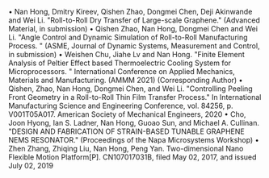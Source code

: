 •	Nan Hong, Dmitry Kireev, Qishen Zhao, Dongmei Chen, Deji Akinwande and Wei Li. "Roll-to-Roll Dry Transfer of Large-scale Graphene." (Advanced Material, in submission) 
•	Qishen Zhao, Nan Hong, Dongmei Chen and Wei Li. "Angle Control and Dynamic Simulation of Roll-to-Roll Manufacturing Process. " (ASME, Journal of Dynamic Systems, Measurement and Control, in submission)
•	Weishen Chu, Jiahe Lv and Nan Hong. "Finite Element Analysis of Peltier Effect based Thermoelectric Cooling System for Microprocessors. " International Conference on Applied Mechanics, Materials and Manufacturing. (AMMM 2021) (Corresponding Author) 
•	Qishen, Zhao, Nan Hong, Dongmei Chen, and Wei Li. "Controlling Peeling Front Geometry in a Roll-to-Roll Thin Film Transfer Process." In International Manufacturing Science and Engineering Conference, vol. 84256, p. V001T05A017. American Society of Mechanical Engineers, 2020
•	Cho, Joon Hyong, Ian S. Ladner, Nan Hong, Guoao Sun, and Michael A. Cullinan. "DESIGN AND FABRICATION OF STRAIN-BASED TUNABLE GRAPHENE NEMS RESONATOR." (Proceedings of the Napa Microsystems Workshop)
•	Zhen Zhang, Zhiqing Liu, Nan Hong, Peng Yan. Two-dimensional Nano Flexible Motion Platform[P]. CN107017031B, filed May 02, 2017, and issued July 02, 2019

